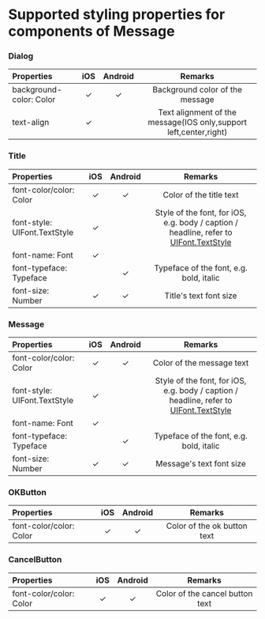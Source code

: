 #  Supported styling properties for components of Message

### Dialog
| Properties | iOS | Android | Remarks |
|:---|:---:|:---:|:---:|
| background-color: Color | &check; | &check; | Background color of the message |
| text-align | &check; |  | Text alignment of the message(IOS only,support left,center,right) |

### Title
| Properties | iOS | Android | Remarks |
|:---|:---:|:---:|:---:|
| font-color/color: Color | &check; | &check; | Color of the title text |
| font-style: UIFont.TextStyle | &check; | | Style of the font, for iOS, e.g. body / caption / headline, refer to [UIFont.TextStyle](https://developer.apple.com/documentation/uikit/uifont/textstyle) |
| font-name: Font | &check; |  | | Name of the font, e.g. thinSystem, italicSystem, boldSystem |
| font-typeface: Typeface |  | &check; | Typeface of the font, e.g. bold, italic |
| font-size: Number | &check; | &check; |  Title's text font size   |

### Message
| Properties | iOS | Android | Remarks |
|:---|:---:|:---:|:---:|
| font-color/color: Color | &check; | &check; | Color of the message text |
| font-style: UIFont.TextStyle | &check; | | Style of the font, for iOS, e.g. body / caption / headline, refer to [UIFont.TextStyle](https://developer.apple.com/documentation/uikit/uifont/textstyle) |
| font-name: Font | &check; |  | | Name of the font, e.g. thinSystem, italicSystem, boldSystem |
| font-typeface: Typeface |  | &check; | Typeface of the font, e.g. bold, italic |
| font-size: Number | &check; | &check; |  Message's text font size   |


### OKButton
| Properties | iOS | Android | Remarks |
|:---|:---:|:---:|:---:|
| font-color/color: Color | &check; | &check; |  Color of the ok button text | 

### CancelButton
| Properties | iOS | Android | Remarks |
|:---|:---:|:---:|:---:|
| font-color/color: Color | &check; | &check; |  Color of the cancel button text |   
